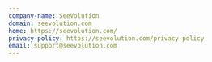 ```yaml
---
company-name: SeeVolution
domain: seevolution.com
home: https://seevolution.com/
privacy-policy: https://seevolution.com/privacy-policy
email: support@seevolution.com
---
```




